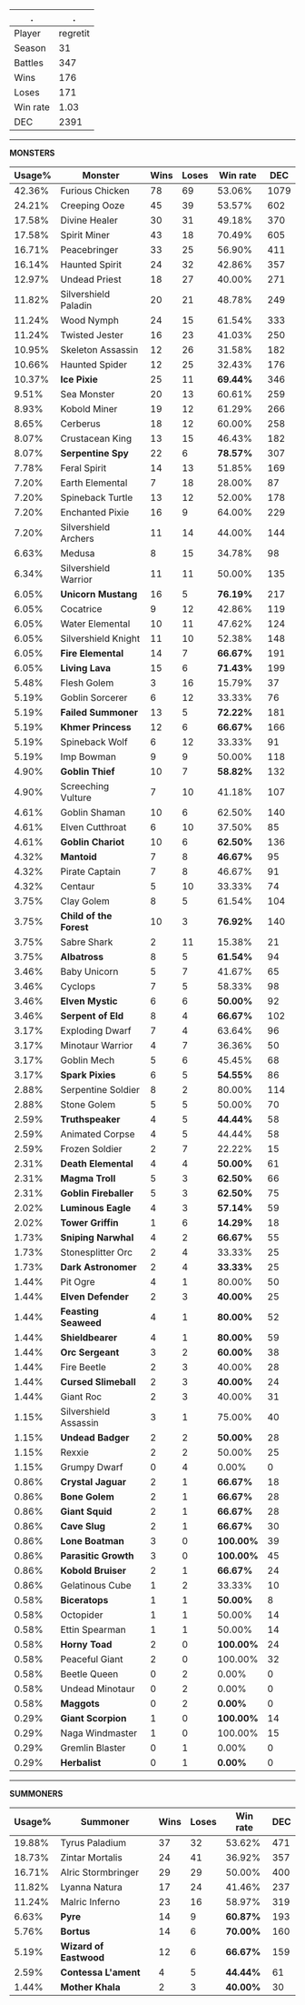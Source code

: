.|.
|-|-
Player|regretit
Season|31
Battles|347
Wins|176
Loses|171
Win rate|1.03
DEC|2391

---
**MONSTERS**

Usage%|Monster|Wins|Loses|Win rate|DEC|
-|-|-|-|-|-|
42.36%|Furious Chicken|78|69|53.06%|1079|
24.21%|Creeping Ooze|45|39|53.57%|602|
17.58%|Divine Healer|30|31|49.18%|370|
17.58%|Spirit Miner|43|18|70.49%|605|
16.71%|Peacebringer|33|25|56.90%|411|
16.14%|Haunted Spirit|24|32|42.86%|357|
12.97%|Undead Priest|18|27|40.00%|271|
11.82%|Silvershield Paladin|20|21|48.78%|249|
11.24%|Wood Nymph|24|15|61.54%|333|
11.24%|Twisted Jester|16|23|41.03%|250|
10.95%|Skeleton Assassin|12|26|31.58%|182|
10.66%|Haunted Spider|12|25|32.43%|176|
10.37%|**Ice Pixie**|25|11|**69.44%**|346|
9.51%|Sea Monster|20|13|60.61%|259|
8.93%|Kobold Miner|19|12|61.29%|266|
8.65%|Cerberus|18|12|60.00%|258|
8.07%|Crustacean King|13|15|46.43%|182|
8.07%|**Serpentine Spy**|22|6|**78.57%**|307|
7.78%|Feral Spirit|14|13|51.85%|169|
7.20%|Earth Elemental|7|18|28.00%|87|
7.20%|Spineback Turtle|13|12|52.00%|178|
7.20%|Enchanted Pixie|16|9|64.00%|229|
7.20%|Silvershield Archers|11|14|44.00%|144|
6.63%|Medusa|8|15|34.78%|98|
6.34%|Silvershield Warrior|11|11|50.00%|135|
6.05%|**Unicorn Mustang**|16|5|**76.19%**|217|
6.05%|Cocatrice|9|12|42.86%|119|
6.05%|Water Elemental|10|11|47.62%|124|
6.05%|Silvershield Knight|11|10|52.38%|148|
6.05%|**Fire Elemental**|14|7|**66.67%**|191|
6.05%|**Living Lava**|15|6|**71.43%**|199|
5.48%|Flesh Golem|3|16|15.79%|37|
5.19%|Goblin Sorcerer|6|12|33.33%|76|
5.19%|**Failed Summoner**|13|5|**72.22%**|181|
5.19%|**Khmer Princess**|12|6|**66.67%**|166|
5.19%|Spineback Wolf|6|12|33.33%|91|
5.19%|Imp Bowman|9|9|50.00%|118|
4.90%|**Goblin Thief**|10|7|**58.82%**|132|
4.90%|Screeching Vulture|7|10|41.18%|107|
4.61%|Goblin Shaman|10|6|62.50%|140|
4.61%|Elven Cutthroat|6|10|37.50%|85|
4.61%|**Goblin Chariot**|10|6|**62.50%**|136|
4.32%|**Mantoid**|7|8|**46.67%**|95|
4.32%|Pirate Captain|7|8|46.67%|91|
4.32%|Centaur|5|10|33.33%|74|
3.75%|Clay Golem|8|5|61.54%|104|
3.75%|**Child of the Forest**|10|3|**76.92%**|140|
3.75%|Sabre Shark|2|11|15.38%|21|
3.75%|**Albatross**|8|5|**61.54%**|94|
3.46%|Baby Unicorn|5|7|41.67%|65|
3.46%|Cyclops|7|5|58.33%|98|
3.46%|**Elven Mystic**|6|6|**50.00%**|92|
3.46%|**Serpent of Eld**|8|4|**66.67%**|102|
3.17%|Exploding Dwarf|7|4|63.64%|96|
3.17%|Minotaur Warrior|4|7|36.36%|50|
3.17%|Goblin Mech|5|6|45.45%|68|
3.17%|**Spark Pixies**|6|5|**54.55%**|86|
2.88%|Serpentine Soldier|8|2|80.00%|114|
2.88%|Stone Golem|5|5|50.00%|70|
2.59%|**Truthspeaker**|4|5|**44.44%**|58|
2.59%|Animated Corpse|4|5|44.44%|58|
2.59%|Frozen Soldier|2|7|22.22%|15|
2.31%|**Death Elemental**|4|4|**50.00%**|61|
2.31%|**Magma Troll**|5|3|**62.50%**|66|
2.31%|**Goblin Fireballer**|5|3|**62.50%**|75|
2.02%|**Luminous Eagle**|4|3|**57.14%**|59|
2.02%|**Tower Griffin**|1|6|**14.29%**|18|
1.73%|**Sniping Narwhal**|4|2|**66.67%**|55|
1.73%|Stonesplitter Orc|2|4|33.33%|25|
1.73%|**Dark Astronomer**|2|4|**33.33%**|25|
1.44%|Pit Ogre|4|1|80.00%|50|
1.44%|**Elven Defender**|2|3|**40.00%**|25|
1.44%|**Feasting Seaweed**|4|1|**80.00%**|52|
1.44%|**Shieldbearer**|4|1|**80.00%**|59|
1.44%|**Orc Sergeant**|3|2|**60.00%**|38|
1.44%|Fire Beetle|2|3|40.00%|28|
1.44%|**Cursed Slimeball**|2|3|**40.00%**|24|
1.44%|Giant Roc|2|3|40.00%|31|
1.15%|Silvershield Assassin|3|1|75.00%|40|
1.15%|**Undead Badger**|2|2|**50.00%**|28|
1.15%|Rexxie|2|2|50.00%|25|
1.15%|Grumpy Dwarf|0|4|0.00%|0|
0.86%|**Crystal Jaguar**|2|1|**66.67%**|18|
0.86%|**Bone Golem**|2|1|**66.67%**|28|
0.86%|**Giant Squid**|2|1|**66.67%**|28|
0.86%|**Cave Slug**|2|1|**66.67%**|30|
0.86%|**Lone Boatman**|3|0|**100.00%**|39|
0.86%|**Parasitic Growth**|3|0|**100.00%**|45|
0.86%|**Kobold Bruiser**|2|1|**66.67%**|24|
0.86%|Gelatinous Cube|1|2|33.33%|10|
0.58%|**Biceratops**|1|1|**50.00%**|8|
0.58%|Octopider|1|1|50.00%|14|
0.58%|Ettin Spearman|1|1|50.00%|14|
0.58%|**Horny Toad**|2|0|**100.00%**|24|
0.58%|Peaceful Giant|2|0|100.00%|32|
0.58%|Beetle Queen|0|2|0.00%|0|
0.58%|Undead Minotaur|0|2|0.00%|0|
0.58%|**Maggots**|0|2|**0.00%**|0|
0.29%|**Giant Scorpion**|1|0|**100.00%**|14|
0.29%|Naga Windmaster|1|0|100.00%|15|
0.29%|Gremlin Blaster|0|1|0.00%|0|
0.29%|**Herbalist**|0|1|**0.00%**|0|

---
**SUMMONERS**

Usage%|Summoner|Wins|Loses|Win rate|DEC|
-|-|-|-|-|-|
19.88%|Tyrus Paladium|37|32|53.62%|471|
18.73%|Zintar Mortalis|24|41|36.92%|357|
16.71%|Alric Stormbringer|29|29|50.00%|400|
11.82%|Lyanna Natura|17|24|41.46%|237|
11.24%|Malric Inferno|23|16|58.97%|319|
6.63%|**Pyre**|14|9|**60.87%**|193|
5.76%|**Bortus**|14|6|**70.00%**|160|
5.19%|**Wizard of Eastwood**|12|6|**66.67%**|159|
2.59%|**Contessa L'ament**|4|5|**44.44%**|61|
1.44%|**Mother Khala**|2|3|**40.00%**|30|
